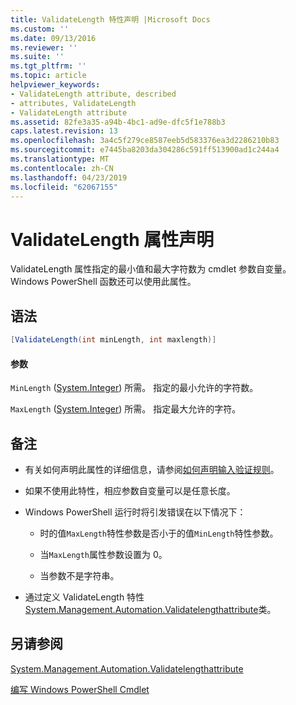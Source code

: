 ```yaml
---
title: ValidateLength 特性声明 |Microsoft Docs
ms.custom: ''
ms.date: 09/13/2016
ms.reviewer: ''
ms.suite: ''
ms.tgt_pltfrm: ''
ms.topic: article
helpviewer_keywords:
- ValidateLength attribute, described
- attributes, ValidateLength
- ValidateLength attribute
ms.assetid: 82fe3a35-a94b-4bc1-ad9e-dfc5f1e788b3
caps.latest.revision: 13
ms.openlocfilehash: 3a4c5f279ce8587eeb5d583376ea3d2286210b83
ms.sourcegitcommit: e7445ba8203da304286c591ff513900ad1c244a4
ms.translationtype: MT
ms.contentlocale: zh-CN
ms.lasthandoff: 04/23/2019
ms.locfileid: "62067155"
---
```

# <a name="validatelength-attribute-declaration"></a>ValidateLength 属性声明

ValidateLength 属性指定的最小值和最大字符数为 cmdlet 参数自变量。 Windows PowerShell 函数还可以使用此属性。

## <a name="syntax"></a>语法

```csharp
[ValidateLength(int minLength, int maxlength)]
```

#### <a name="parameters"></a>参数

`MinLength` ([System.Integer](/dotnet/api/System.Integer)) 所需。 指定的最小允许的字符数。

`MaxLength` ([System.Integer](/dotnet/api/System.Integer)) 所需。 指定最大允许的字符。

## <a name="remarks"></a>备注

- 有关如何声明此属性的详细信息，请参阅[如何声明输入验证规则](http://msdn.microsoft.com/en-us/544c2100-62ba-4be4-b2a2-cc0d4e4fc45b)。

- 如果不使用此特性，相应参数自变量可以是任意长度。

- Windows PowerShell 运行时将引发错误在以下情况下：

    - 时的值`MaxLength`特性参数是否小于的值`MinLength`特性参数。

    - 当`MaxLength`属性参数设置为 0。

    - 当参数不是字符串。

- 通过定义 ValidateLength 特性[System.Management.Automation.Validatelengthattribute](/dotnet/api/System.Management.Automation.ValidateLengthAttribute)类。

## <a name="see-also"></a>另请参阅

[System.Management.Automation.Validatelengthattribute](/dotnet/api/System.Management.Automation.ValidateLengthAttribute)

[编写 Windows PowerShell Cmdlet](./writing-a-windows-powershell-cmdlet.md)
